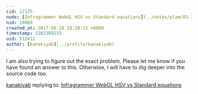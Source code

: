 ```yaml
---
cid: 17175
node: [Infragrammer WebGL HSV vs Standard equations](../notes/plam/03-31-2017/infragrammer-webgl-hsv-vs-standard-equations)
nid: 14069
created_at: 2017-08-10 18:20:15 +0000
timestamp: 1502389215
uid: 512412
author: [kanakiyab](../profile/kanakiyab)
---
```


I am also trying to figure out the exact problem. Please let me know if you have found an answer to this. Otherwise, I will have to dig deeper into the source code too.

[kanakiyab](../profile/kanakiyab) replying to: [Infragrammer WebGL HSV vs Standard equations](../notes/plam/03-31-2017/infragrammer-webgl-hsv-vs-standard-equations)

